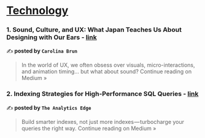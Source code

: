 
<h1><a href=https://medium.com/tag/technology/recommended target="_blank" rel="noopener noreferrer">Technology</a></h1>
<h3>1. Sound, Culture, and UX: What Japan Teaches Us About Designing with Our Ears - <a href="https://medium.com/@carolinabrun.us/sound-culture-and-ux-what-japan-teaches-us-about-designing-with-our-ears-5f40258bb76b?source=rss------technology-5" target="_blank" rel="noopener noreferrer">link</a></h3>

✍️ **posted by `Carolina Brun`**

<blockquote>In the world of UX, we often obsess over visuals, micro-interactions, and animation timing… but what about sound?
Continue reading on Medium »</blockquote>

<h3>2. Indexing Strategies for High-Performance SQL Queries - <a href="https://theanalyticsedge.medium.com/indexing-strategies-for-high-performance-sql-queries-67245b8419cf?source=rss------technology-5" target="_blank" rel="noopener noreferrer">link</a></h3>

✍️ **posted by `The Analytics Edge `**

<blockquote>Build smarter indexes, not just more indexes — turbocharge your queries the right way.
Continue reading on Medium »</blockquote>

